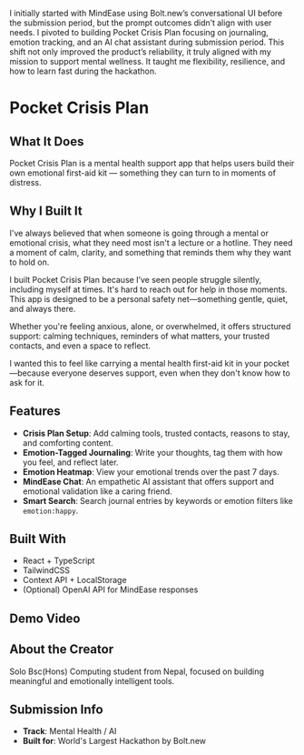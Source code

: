 I initially started with MindEase using Bolt.new’s conversational UI before the submission period, but the prompt outcomes didn’t align with user needs. I pivoted to building Pocket Crisis Plan focusing on journaling, emotion tracking, and an AI chat assistant during submission period. This shift not only improved the product’s reliability, it truly aligned with my mission to support mental wellness. It taught me flexibility, resilience, and how to learn fast during the hackathon.

# Pocket Crisis Plan

## What It Does
Pocket Crisis Plan is a mental health support app that helps users build their own emotional first-aid kit — something they can turn to in moments of distress.

## Why I Built It
I've always believed that when someone is going through a mental or emotional crisis, what they need most isn't a lecture or a hotline. They need a moment of calm, clarity, and something that reminds them why they want to hold on.

I built Pocket Crisis Plan because I’ve seen people struggle silently, including myself at times. It's hard to reach out for help in those moments. This app is designed to be a personal safety net—something gentle, quiet, and always there.

Whether you're feeling anxious, alone, or overwhelmed, it offers structured support: calming techniques, reminders of what matters, your trusted contacts, and even a space to reflect.

I wanted this to feel like carrying a mental health first-aid kit in your pocket—because everyone deserves support, even when they don't know how to ask for it.

## Features
- **Crisis Plan Setup**: Add calming tools, trusted contacts, reasons to stay, and comforting content.
- **Emotion-Tagged Journaling**: Write your thoughts, tag them with how you feel, and reflect later.
- **Emotion Heatmap**: View your emotional trends over the past 7 days.
- **MindEase Chat**: An empathetic AI assistant that offers support and emotional validation like a caring friend.
- **Smart Search**: Search journal entries by keywords or emotion filters like `emotion:happy`.

## Built With
- React + TypeScript
- TailwindCSS
- Context API + LocalStorage
- (Optional) OpenAI API for MindEase responses

## Demo Video

## About the Creator
Solo Bsc(Hons) Computing student from Nepal, focused on building meaningful and emotionally intelligent tools.

## Submission Info
- **Track**: Mental Health / AI
- **Built for**: World's Largest Hackathon by Bolt.new